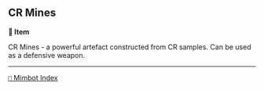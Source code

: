 ## CR Mines

**📜 Item**

CR Mines - a powerful artefact constructed from CR samples. Can be used as a defensive weapon.

<!---
keywords: corrupted, battle
aliases:
-->
----------
[`📑` Mimbot Index](<https://zeithalt.github.io/r/#8360>)